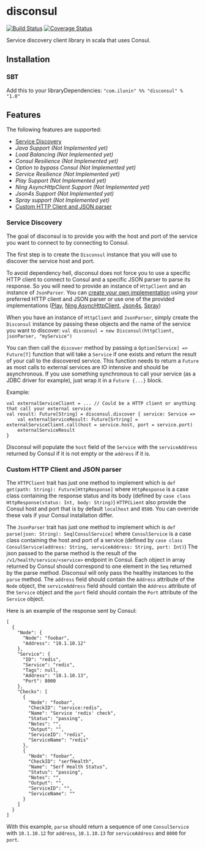 # disconsul 
[![Build Status](https://travis-ci.org/ddelautre/disconsul.svg?branch=master)](https://travis-ci.org/ddelautre/disconsul)
[![Coverage Status](https://coveralls.io/repos/github/ddelautre/disconsul/badge.svg?branch=master)](https://coveralls.io/github/ddelautre/disconsul?branch=master)  

Service discovery client library in scala that uses Consul.

## Installation

### SBT
Add this to your libraryDependencies:
`"com.ilunin" %% "disconsul" % "1.0"`

## Features
The following features are supported:
- [Service Discovery](#service-discovery)
- *Java Support (Not Implemented yet)*
- *Load Balancing (Not Implemented yet)*
- *Consul Resilience (Not Implemented yet)*
- *Option to bypass Consul (Not Implemented yet)*
- *Service Resilience (Not Implemented yet)*
- *Play Support (Not Implemented yet)*
- *Ning AsyncHttpClient Support (Not Implemented yet)*
- *Json4s Support (Not Implemented yet)*
- *Spray support (Not Implemented yet)*
- [Custom HTTP Client and JSON parser](#custom-http-client-and-json-parser)

### Service Discovery
The goal of disconsul is to provide you with the host and port of the service you want to connect to by connecting to Consul.

The first step is to create the `Disconsul` instance that you will use to discover the service host and port. 
 
To avoid dependency hell, disconsul does not force you to use a specific HTTP client to connect to Consul and a specific JSON parser to parse its response.
So you will need to provide an instance of `HttpClient` and an instance of `JsonParser`.
You can [create your own implementation](#custom-http-client-and-json-parser) using your preferred HTTP client and JSON parser or use one of the provided implementations ([Play](#play-support), [Ning AsyncHttpClient](#ning-asynchttp-client-support), [Json4s](#json4s-support), [Spray](#spray-support))

When you have an instance of `HttpClient` and `JsonParser`, simply create the `Disconsul` instance by passing these objects and the name of the service you want to discover:
`val disconsul = new Disconsul(httpClient, jsonParser, "myService")`

You can then call the `discover` method by passing a `Option[Service] => Future[T]` function that will take a `Service` if one exists and return the result of your call to the discovered service.
This function needs to return a `Future` as most calls to external services are IO intensive and should be asynchronous. If you use something synchronous to call your service (as a JDBC driver for example), just wrap it in a `Future {...}` block.

Example:
```
val externalServiceClient = ... // Could be a HTTP client or anything that call your external service
val result: Future[String] = disconsul.discover { service: Service =>
    val externalServiceResult: Future[Srtring] = externalServiceClient.call(host = service.host, port = service.port)
    externalServiceResult
}
```
 
Disconsul will populate the `host` field of the `Service` with the `serviceAddress` returned by Consul if it is not empty or the `address` if it is.

### Custom HTTP Client and JSON parser
The `HTTPClient` trait has just one method to implement which is `def get(path: String): Future[HttpResponse]` where `HttpResponse` is a case class containing the response status and its body (defined by `case class HttpResponse(status: Int, body: String)`)
`HTTPCLient` also provide the Consul host and port that is by default `localhost` and `8500`. You can override these vals if your Consul installation differ.

The `JsonParser` trait has just one method to implement which is `def parse(json: String): Seq[ConsulService]` where `ConsulService` is a case class containing the host and port of a service (defined by `case class ConsulService(address: String, serviceAddress: String, port: Int)`)
The json passed to the parse method is the result of the `/v1/health/service/<service>` endpoint in Consul.
Each object in array returned by Consul should correspond to one element in the `Seq` returned by the parse method. Disconsul will only pass the healthy instances to the `parse` method.
The `address` field should contain the `Address` attribute of the `Node` object, the `serviceAddress` field should contain the `Address` attribute of the `Service` object and the `port` field should contain the `Port` attribute of the `Service` object.

Here is an example of the response sent by Consul:
```
[
  {
    "Node": {
      "Node": "foobar",
      "Address": "10.1.10.12"
    },
    "Service": {
      "ID": "redis",
      "Service": "redis",
      "Tags": null,
      "Address": "10.1.10.13",
      "Port": 8000
    },
    "Checks": [
      {
        "Node": "foobar",
        "CheckID": "service:redis",
        "Name": "Service 'redis' check",
        "Status": "passing",
        "Notes": "",
        "Output": "",
        "ServiceID": "redis",
        "ServiceName": "redis"
      },
      {
        "Node": "foobar",
        "CheckID": "serfHealth",
        "Name": "Serf Health Status",
        "Status": "passing",
        "Notes": "",
        "Output": "",
        "ServiceID": "",
        "ServiceName": ""
      }
    ]
  }
]
```
With this example, `parse` should return a sequence of one `ConsulService` with `10.1.10.12` for `address`, `10.1.10.13` for `serviceAddress` and `8000` for `port`.

